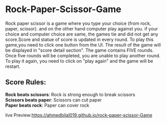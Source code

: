 # Rock-Paper-Scissor-Game


Rock paper scissor is a game where you type your choice (from rock, paper, scissor). and on the other hand computer play against you. if your choice and computer choice are same, the games tie and did not get any score.Score and statue of score is updated in every round. 
To play this game,you need to click one button from the UI. The result of the game will be displayed in "score detail section". 
The game contains FIVE rounds. Once five rounds will be completed, you are unable to play another round. 
To play it again, you need to click on "play again" and the game will be restart. 

## Score Rules:
**Rock beats scissors**: Rock is strong enough to break scissors  
**Scissors beats paper**: Scissors can cut paper  
**Paper beats rock**: Paper can cover rock  

live Preview:https://ahmedbilal019.github.io/rock-paper-scissor-Game
